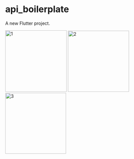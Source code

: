 # api_boilerplate

A new Flutter project.

<img width="195" alt="1" src="https://user-images.githubusercontent.com/88956494/220202154-4cca16e7-a194-4867-9378-231e148a8b7a.PNG">              <img width="194" alt="2" src="https://user-images.githubusercontent.com/88956494/220202167-8d66b9a4-5b4e-409c-935e-424559cb12cb.PNG">               <img width="193" alt="3" src="https://user-images.githubusercontent.com/88956494/220202178-77bd5d5e-e48a-4dc8-b4df-b47e063e4862.PNG">




